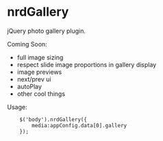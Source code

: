 nrdGallery
========
jQuery photo gallery plugin.

Coming Soon:
 - full image sizing
 - respect slide image proportions in gallery display
 - image previews
 - next/prev ui
 - autoPlay
 - other cool things

Usage:
```
    $('body').nrdGallery({
		media:appConfig.data[0].gallery
	});
```
